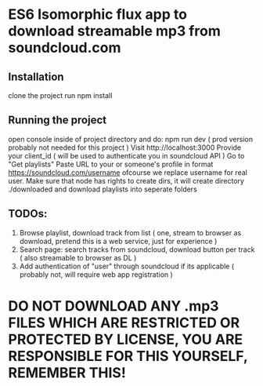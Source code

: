 # ES6 Isomorphic flux app to download streamable mp3 from soundcloud.com

## Installation
  clone the project
  run npm install
  
## Running the project
  open console inside of project directory and do: npm run dev ( prod version probably not needed for this project )
  Visit http://localhost:3000
  Provide your client_id ( will be used to authenticate you in soundcloud API )
  Go to "Get playlists"
  Paste URL to your or someone's profile in format https://soundcloud.com/username ofcourse we replace username for real user.
  Make sure that node has rights to create dirs, it will create directory ./downloaded and download playlists into seperate folders
  
## TODOs:
  1) Browse playlist, download track from list ( one, stream to browser as download, pretend this is a web service, just for experience )
  2) Search page: search tracks from soundcloud, download button per track ( also streamable to browser as DL )
  3) Add authentication of "user" through soundcloud if its applicable ( probably not, will require web app registration )
  
# DO NOT DOWNLOAD ANY .mp3 FILES WHICH ARE RESTRICTED OR PROTECTED BY LICENSE, YOU ARE RESPONSIBLE FOR THIS YOURSELF, REMEMBER THIS!
